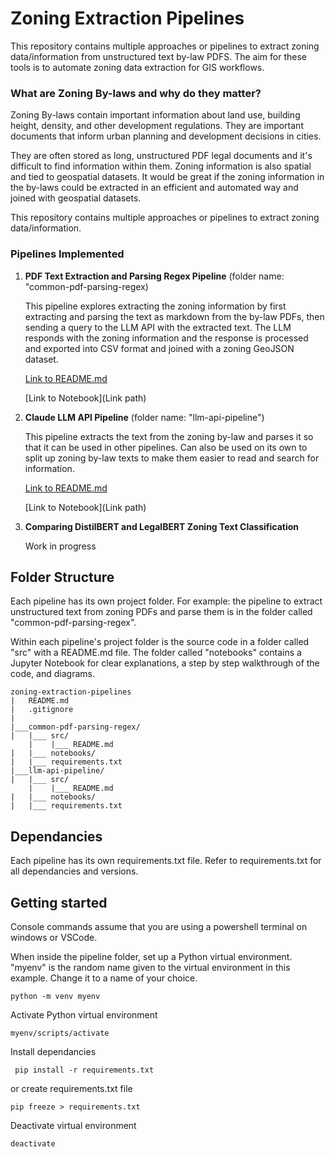 # Zoning Extraction Pipelines

This repository contains multiple approaches or pipelines to extract zoning data/information from unstructured text by-law PDFS. The aim for these tools is to automate zoning data extraction for GIS workflows.

### What are Zoning By-laws and why do they matter?
Zoning By-laws contain important information about land use, building height, density, and other development regulations. They are important documents that inform urban planning and development decisions in cities.

They are often stored as long, unstructured PDF legal documents and it's difficult to find information within them. Zoning information is also spatial and tied to geospatial datasets. It would be great if the zoning information in the by-laws could be extracted in an efficient and automated way and joined with geospatial datasets.

This repository contains multiple approaches or pipelines to extract zoning data/information.

### Pipelines Implemented
1. **PDF Text Extraction and Parsing Regex Pipeline** (folder name: "common-pdf-parsing-regex)

    This pipeline explores extracting the zoning information by first extracting and parsing the text as markdown from the by-law PDFs, then sending a query to the LLM API with the extracted text. The LLM responds with the zoning information and the response is processed and exported into CSV format and joined with a zoning GeoJSON dataset.

    [Link to README.md](https://github.com/JoT8ng/zoning-extraction-pipelines/blob/main/common-pdf-parsing-regex/src/README.md)

    [Link to Notebook](Link path)

2. **Claude LLM API Pipeline** (folder name: "llm-api-pipeline")

    This pipeline extracts the text from the zoning by-law and parses it so that it can be used in other pipelines. Can also be used on its own to split up zoning by-law texts to make them easier to read and search for information.

    [Link to README.md](https://github.com/JoT8ng/zoning-extraction-pipelines/blob/main/llm-api-pipeline/src/README.md)

    [Link to Notebook](Link path)

3. **Comparing DistilBERT and LegalBERT Zoning Text Classification**

    Work in progress

## Folder Structure
Each pipeline has its own project folder. For example: the pipeline to extract unstructured text from zoning PDFs and parse them is in the folder called "common-pdf-parsing-regex". 

Within each pipeline's project folder is the source code in a folder called "src" with a README.md file. The folder called "notebooks" contains a Jupyter Notebook for clear explanations, a step by step walkthrough of the code, and diagrams. 
```
zoning-extraction-pipelines
|   README.md
|   .gitignore
|
|___common-pdf-parsing-regex/
|   |___ src/
    |    |___ README.md
|   |___ notebooks/
|   |___ requirements.txt
|___llm-api-pipeline/
|   |___ src/
    |    |___ README.md
|   |___ notebooks/
|   |___ requirements.txt
```

## Dependancies
Each pipeline has its own requirements.txt file. Refer to requirements.txt for all dependancies and versions.

## Getting started
Console commands assume that you are using a powershell terminal on windows or VSCode.

When inside the pipeline folder, set up a Python virtual environment. "myenv" is the random name given to the virtual environment in this example. Change it to a name of your choice.
```
python -m venv myenv
```
Activate Python virtual environment
```
myenv/scripts/activate
```
Install dependancies
```
 pip install -r requirements.txt
 ```
or create requirements.txt file
```
pip freeze > requirements.txt
```
Deactivate virtual environment
```
deactivate
```